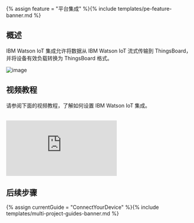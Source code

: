 {% assign feature = "平台集成" %}{% include templates/pe-feature-banner.md %}

## 概述

IBM Watson IoT 集成允许将数据从 IBM Watson IoT 流式传输到 ThingsBoard，并将设备有效负载转换为 ThingsBoard 格式。

 ![image](/images/user-guide/integrations/ibm-watson-integration.svg)
 
## 视频教程
 
请参阅下面的视频教程，了解如何设置 IBM Watson IoT 集成。

<br>
<div id="video">  
 <div id="video_wrapper">
     <iframe src="https://www.youtube.com/embed/eqSObPW2P1g" frameborder="0" allowfullscreen></iframe>
 </div>
</div> 


## 后续步骤

{% assign currentGuide = "ConnectYourDevice" %}{% include templates/multi-project-guides-banner.md %}